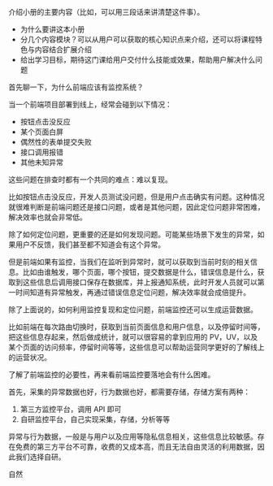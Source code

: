 介绍小册的主要内容（比如，可以用三段话来讲清楚这件事）。

- 为什么要讲这本小册
- 分几个内容模块？可以从用户可以获取的核心知识点来介绍，还可以将课程特色与内容结合扩展介绍
- 给出学习目标，期待这门课给用户交付什么技能或效果，帮助用户解决什么问题

首先聊一下，为什么前端应该有监控系统？

当一个前端项目部署到线上，经常会碰到以下情况：

- 按钮点击没反应
- 某个页面白屏
- 偶然性的表单提交失败
- 接口调用报错
- 其他未知异常

这些问题在排查时都有一个共同的难点：难以复现。

比如按钮点击没反应，开发人员测试没问题，但是用户点击确实有问题。这种情况就很难判断是前端问题还是接口问题，或者是其他问题，因此定位问题非常困难，解决效率也就会非常低。

除了如何定位问题，更重要的还是如何发现问题。可能某些场景下发生的异常，如果用户不反馈，我们甚至都不知道会有这个异常。

但是前端如果有监控，当我们在监听到异常时，就可以获取到当前时刻的相关信息。比如由谁触发，哪个页面，哪个按钮，提交数据是什么，错误信息是什么，获取到这些信息后调用接口保存在数据库，并上报通知系统，此时开发人员就可以第一时间知道有异常触发，再通过错误信息定位问题，解决效率就会成倍提升。

除了上面说的，如何利用监控复现和定位问题，前端监控还可以生成运营数据。

比如前端在每次路由切换时，获取到当前页面信息和用户信息，以及停留时间等，把这些信息存起来，然后做成统计，就可以很容易的拿到应用的 PV，UV，以及某个页面的访问频率，停留时间等等，这些信息可以帮助运营同学更好的了解线上的运营状况。

了解了前端监控的必要性，再来看前端监控要落地会有什么困难。

首先，采集的异常数据也好，行为数据也好，都需要存储，存储方案有两种：

1. 第三方监控平台，调用 API 即可
2. 自研监控平台，自己实现采集，存储，分析等等

异常与行为数据，一般是与用户以及应用等隐私信息相关，这些信息比较敏感。存在免费的第三方平台不可靠，收费的又成本高，而且无法自由灵活的利用数据，因此我们选择自研。

自然
